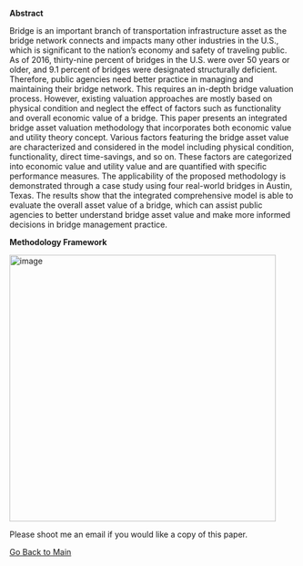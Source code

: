 **Abstract**

Bridge is an important branch of transportation infrastructure asset as the bridge network connects and impacts many other industries in the U.S., which is significant to the nation’s economy and safety of traveling public. As of 2016, thirty-nine percent of bridges in the U.S. were over 50 years or older, and 9.1 percent of bridges were designated structurally deficient. Therefore, public agencies need better practice in managing and maintaining their bridge network. This requires an in-depth bridge valuation process. However, existing valuation approaches are mostly based on physical condition and neglect the effect of factors such as functionality and overall economic value of a bridge. This paper presents an integrated bridge asset valuation methodology that incorporates both economic value and utility theory concept. Various factors featuring the bridge asset value are characterized and considered in the model including physical condition, functionality, direct time-savings, and so on. These factors are categorized into economic value and utility value and are quantified with specific performance measures. The applicability of the proposed methodology is demonstrated through a case study using four real-world bridges in Austin, Texas.  The results show that the integrated comprehensive model is able to evaluate the overall asset value of a bridge, which can assist public agencies to better understand bridge asset value and make more informed decisions in bridge management practice.

**Methodology Framework**

<img width="468" alt="image" src="https://user-images.githubusercontent.com/47671910/68419951-dc232380-0160-11ea-86e4-cdc86c25db21.png">

Please shoot me an email if you would like a copy of this paper.

[Go Back to Main](https://trinhshub.github.io/)
